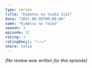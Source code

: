 ```yaml
---
type: series
title: "Kimetsu no Yaiba 1x12"
date: "2021-06-09T00:00:00"
name: "Kimetsu no Yaiba"
season: 1
episode: 12
rating: 3
ratingEmoji: "⭐️⭐️⭐️"
share: false
---
```


*[No review was written for this episode]*
